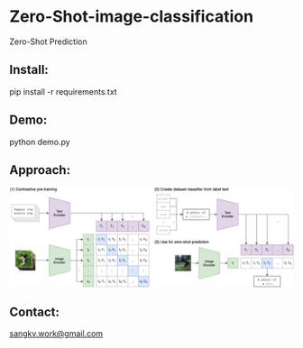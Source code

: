 # Zero-Shot-image-classification
Zero-Shot Prediction

## Install:

pip install -r requirements.txt

## Demo:

python demo.py

## Approach:

![alt text](doc/CLIP.png)

## Contact:

sangkv.work@gmail.com
